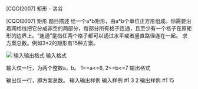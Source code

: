 



[CQOI2007] 矩形 - 洛谷














[CQOI2007] 矩形
题目描述
给一个a\*b矩形，由a\*b个单位正方形组成。你需要沿着网格线把它分成非空的两部分，每部分所有格子连通，且至少有一个格子在原矩形的边界上。“连通”是指任两个格子都可以通过水平或者竖直路径连在一起。 求方案总数。例如3*2的矩形有15种方案。

![](https://cdn.luogu.com.cn/upload/pic/18502.png)
输入输出格式
输入格式

输入仅一行，为两个整数a，b。
1<=a<=6, 2<=b<=7
输出格式

输出仅一行，即方案总数。
输入输出样例
输入样例 #1
3 2
输出样例 #1
15






